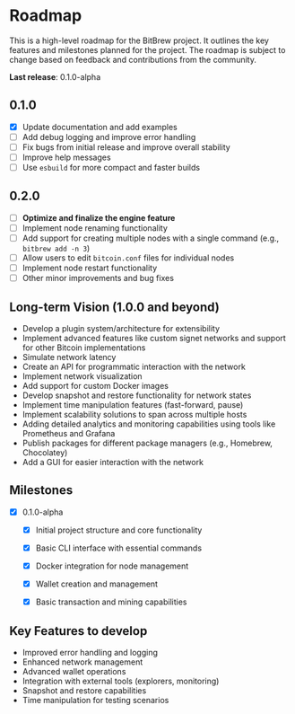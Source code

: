 # Roadmap

This is a high-level roadmap for the BitBrew project. It outlines the key features and milestones planned for the project. The roadmap is subject to change based on feedback and contributions from the community.

**Last release**: 0.1.0-alpha

## 0.1.0

- [x] Update documentation and add examples
- [ ] Add debug logging and improve error handling
- [ ] Fix bugs from initial release and improve overall stability
- [ ] Improve help messages
- [ ] Use `esbuild` for more compact and faster builds

## 0.2.0

- [ ] **Optimize and finalize the engine feature**
- [ ] Implement node renaming functionality
- [ ] Add support for creating multiple nodes with a single command (e.g., `bitbrew add -n 3`)
- [ ] Allow users to edit `bitcoin.conf` files for individual nodes
- [ ] Implement node restart functionality
- [ ] Other minor improvements and bug fixes

## Long-term Vision (1.0.0 and beyond)

- Develop a plugin system/architecture for extensibility
- Implement advanced features like custom signet networks and support for other Bitcoin implementations
- Simulate network latency
- Create an API for programmatic interaction with the network
- Implement network visualization
- Add support for custom Docker images
- Develop snapshot and restore functionality for network states
- Implement time manipulation features (fast-forward, pause)
- Implement scalability solutions to span across multiple hosts
- Adding detailed analytics and monitoring capabilities using tools like Prometheus and Grafana
- Publish packages for different package managers (e.g., Homebrew, Chocolatey)
- Add a GUI for easier interaction with the network

## Milestones

- [x] 0.1.0-alpha
  - [x] Initial project structure and core functionality
  - [x] Basic CLI interface with essential commands
  - [x] Docker integration for node management
  - [x] Wallet creation and management
  - [x] Basic transaction and mining capabilities


## Key Features to develop

- Improved error handling and logging
- Enhanced network management
- Advanced wallet operations
- Integration with external tools (explorers, monitoring)
- Snapshot and restore capabilities
- Time manipulation for testing scenarios
